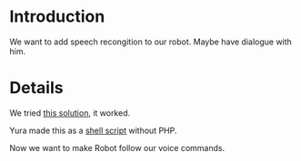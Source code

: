 # Introduction #

We want to add speech recongition to our robot. Maybe have dialogue with him.

# Details #

We tried [this solution](http://ab-log.ru/smart-house/speech/speech-recognition), it worked.

Yura made this as a [shell script](http://hack-a-robosapien.googlecode.com/files/voice2text.sh) without PHP.

Now we want to make Robot follow our voice commands.